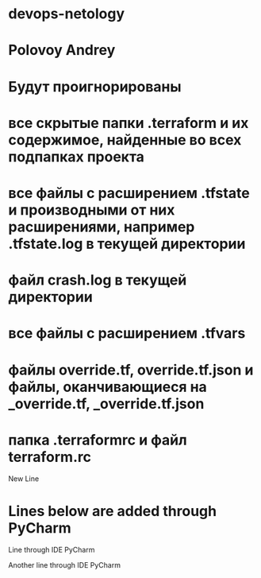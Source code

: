 # devops-netology
# Polovoy Andrey
# Будут проигнорированы
# все скрытые папки .terraform и их содержимое, найденные во всех подпапках проекта
# все файлы с расширением .tfstate и производными от них расширениями, например .tfstate.log в текущей директории
# файл crash.log в текущей директории
# все файлы с расширением .tfvars
# файлы override.tf, override.tf.json и файлы, оканчивающиеся на _override.tf, _override.tf.json
# папка .terraformrc и файл terraform.rc 
New Line

# Lines below are added through PyCharm
Line through IDE PyCharm

Another line through IDE PyCharm
